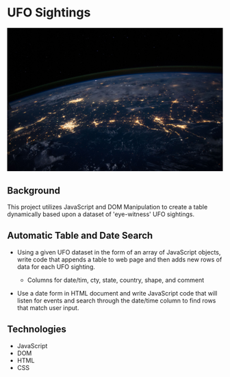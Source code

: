 # UFO Sightings
![Alt text](static/images/nasa.jpg?raw=true "Title")

## Background 
This project utilizes JavaScript and DOM Manipulation to create a table dynamically based upon a dataset of 'eye-witness' UFO sightings.

## Automatic Table and Date Search
- Using a given UFO dataset in the form of an array of JavaScript objects, write code that appends a table to web page and then adds new rows of data for each UFO sighting.
  - Columns for date/tim, cty, state, country, shape, and comment

- Use a date form in HTML document and write JavaScript code that will listen for events and search through the date/time column to find rows that match user input.

## Technologies
- JavaScript
- DOM
- HTML
- CSS
